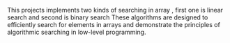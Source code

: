 This projects implements two kinds of searching in array , first one is linear search and second is binary search
These algorithms are designed to efficiently search for elements in arrays and demonstrate the principles of algorithmic searching in low-level programming.

